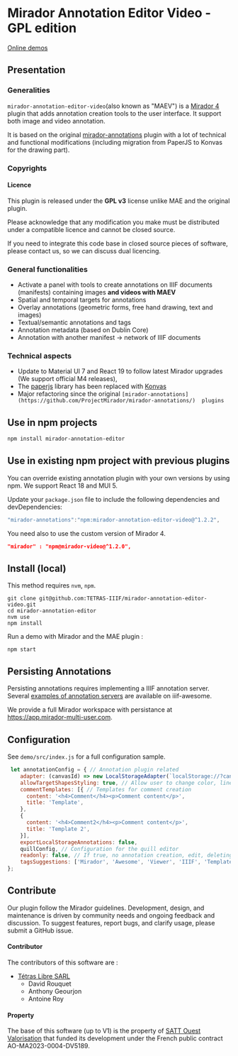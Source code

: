 # Mirador Annotation Editor Video - GPL edition

[Online demos](https://tetras-iiif.github.io/mirador-annotation-editor-video/)

## Presentation

### Generalities

`mirador-annotation-editor-video`(also known as "MAEV") is a [Mirador 4](https://github.com/projectmirador/mirador)
plugin that
adds annotation creation tools to the user interface. It support both image and video annotation.

It is based on the original [mirador-annotations](https://github.com/ProjectMirador/mirador-annotations/) plugin with a
lot of technical and functional modifications (including migration from PaperJS to Konvas for the drawing part).
### Copyrights

#### Licence

This plugin is released under the **GPL v3** license unlike MAE and the original plugin.

Please acknowledge that any modification you make must be distributed under a compatible licence and cannot be closed
source.

If you need to integrate this code base in closed source pieces of software, please contact us, so we can discuss dual
licencing.




### General functionalities

- Activate a panel with tools to create annotations on IIIF documents (manifests) containing images **and videos with 
MAEV**
- Spatial and temporal targets for annotations
- Overlay annotations (geometric forms, free hand drawing, text and images)
- Textual/semantic annotations and tags
- Annotation metadata (based on Dublin Core)
- Annotation with another manifest -> network of IIIF documents

### Technical aspects 

- Update to Material UI 7 and React 19 to follow latest Mirador upgrades (We support official M4 releases),
- The [paperjs](http://paperjs.org/ ) library has been replaced with [Konvas](https://konvajs.org) 
- Major refactoring since the original `[mirador-annotations](https://github.com/ProjectMirador/mirador-annotations/) 
plugins`

## Use in npm projects

```bash
npm install mirador-annotation-editor
```

## Use in existing npm project with previous plugins

You can override existing annotation plugin with your own versions by using npm. We support React 18 and MUI 5.

Update your `package.json` file to include the following dependencies and devDependencies:

```js
"mirador-annotations":"npm:mirador-annotation-editor-video@^1.2.2",
```

You need also to use the custom version of Mirador 4.

```json
"mirador" : "npm@mirador-video@^1.2.0",
```

## Install (local)

This method requires `nvm`, `npm`.

```
git clone git@github.com:TETRAS-IIIF/mirador-annotation-editor-video.git
cd mirador-annotation-editor
nvm use
npm install
```

Run a demo with Mirador and the MAE plugin :

```
npm start
```



## Persisting Annotations
Persisting annotations requires implementing a IIIF annotation server. Several 
[examples of annotation servers](https://github.com/IIIF/awesome-iiif#annotation-servers) are available on iiif-awesome.

We provide a full Mirador workspace with persistance at https://app.mirador-multi-user.com.

## Configuration 

See `demo/src/index.js` for a full configuration sample.

```js
 let annotationConfig = { // Annotation plugin related
    adapter: (canvasId) => new LocalStorageAdapter(`localStorage://?canvasId=${canvasId}`, 'Anonymous User'), // Adapter to persist annotations
    allowTargetShapesStyling: true, // Allow user to change color, line ... Color rendering is not fully supported by Mirador viewer in some case
    commentTemplates: [{ // Templates for comment creation
      content: '<h4>Comment</h4><p>Comment content</p>',
      title: 'Template',
    },
    {
      content: '<h4>Comment2</h4><p>Comment content</p>',
      title: 'Template 2',
    }],
    exportLocalStorageAnnotations: false, 
    quillConfig, // Configuration for the quill editor
    readonly: false, // If true, no annotation creation, edit, deleting is allowed
    tagsSuggestions: ['Mirador', 'Awesome', 'Viewer', 'IIIF', 'Template'], // Tags suggestions for autocompletion
};
```


## Contribute

Our plugin follow the Mirador guidelines. Development, design, and maintenance is driven by community needs and ongoing
feedback and discussion.
To suggest features, report bugs, and clarify usage, please submit a GitHub issue.

#### Contributor

The contributors of this software are :

- [Tétras Libre SARL](https://tetras-libre.fr)
  - David Rouquet
  - Anthony Geourjon
  - Antoine Roy

#### Property

The base of this software (up to V1) is the property of [SATT Ouest Valorisation](https://www.ouest-valorisation.fr/)
that funded its development under the French public contract AO-MA2023-0004-DV5189.
